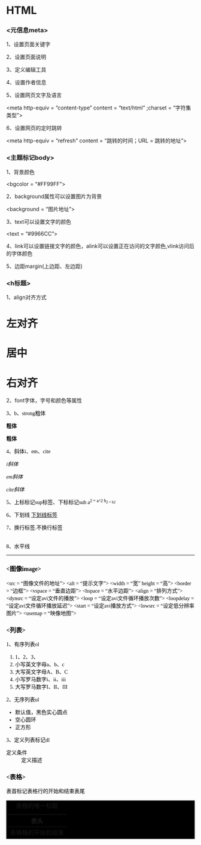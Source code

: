 # HTML

### <元信息meta>

1、设置页面关键字

<meta name = “keywords” content = “插入关键字”>

2、设置页面说明

<meta name = “description” content = “设置页面说明”>

3、定义编辑工具

<meta name = “generator” content = “编辑软件的名称”>

4、设置作者信息

<mate name = “author” content = “作者的姓名”>

5、设置网页文字及语言

<meta http-equiv = “content-type” content = “text/html” ;charset = “字符集类型”>

6、设置网页的定时跳转

<meta http-equiv = “refresh” content = “跳转的时间；URL = 跳转的地址”>

### <主题标记body>

1、背景颜色

<bgcolor = “#FF99FF”>

2、background属性可以设置图片为背景

<background = “图片地址”>

3、text可以设置文字的颜色

<text = “#9966CC”>

4、link可以设置链接文字的颜色，alink可以设置正在访问的文字颜色,vlink访问后的字体颜色

<link = “#993300 alink = “#0066FF”” vlink = “#336600”>

5、边距margin(上边距、左边距)

<body topmargin = “100” leftmargin = “100”>

### <h标题>

1、align对齐方式

<h1 align = “left”>左对齐</h1><h1 align = “center”>居中</h1><h1 align = “right”>右对齐</h1>

2、font字体，字号和颜色等属性

<font face = “字体”>
<font size = “字号”>
<font color = “颜色”>
<p><font face = “宋体” size = “10” color = “#993300”></font></p>

3、b、strong粗体
<p><b>粗体</b></p>
<p><strong>粗体</strong></p>

4、斜体i、em、cite
<p><i>i斜体</i></p>
<p><em>em斜体</em></p>
<p><cite>cite斜体</cite></p>

5、上标标记sup标签、下标标记sub
  a<sup>2  = a^2  h<sub>2 = h2

6、下划线
<u>下划线标签</u>

7、换行标签.不换行标签
<br></br> <nobr></nobr>

8、水平线
<hr width = “500” size = “3”  color = “”#CC6600 noshade(无阴影)>

### <图像image>

<src = “图像文件的地址”>
<alt = “提示文字”>
<width = “宽” height = “高”>
<border = “边框”>
<vspace = “垂直边距”>
<hspace = “水平边距”>
<align = “排列方式”>
<dynsrc = “设定avi文件的播放”>
<loop = “设定avi文件循环播放次数”>
<loopdelay = “设定avi文件循环播放延迟”>
<start = “设定avi播放方式”>
<lowsrc = “设定低分辨率图片”>
<usemap = “映像地图”>

### <列表>
1、有序列表ol
<ol  type = “序号类型” start = “2”(可以修改起始数值)>
      <li type = “1”>1、2、3、</li>
      <li type = “a”>小写英文字母a、b、c</li>
      <li type = “A”>大写英文字母A、B、C</li> 
      <li type = “i”>小写罗马数字i、ii、iii</li>
      <li type = “I”>大写罗马数字I、II、III</li>
</ol>

2、无序列表ul
<ul type = “符号类型”>
      <li  type = “Disc”>默认值，黑色实心圆点</li>
      <li type = “circle”>空心圆环</li>
      <li type = “square”>正方形</li>
</ul>

3、定义列表标记dl
<dl>
        <dt>定义条件</dt>
        <dd>定义描述</dd>
</dl>

### <表格>
<table width = “表格的宽” height = “表格的高” border = “表格的边框宽度” bordercolor = “表框颜色” cellspacing = “内框宽度” cellpadding = “文字与边框间距” bgcolor = “背景颜色” background = “背景图像” align = “表格水平对齐”>

 <caption>表格的唯一标题</caption>
<thead>表首标记</thead>
<th>表头</th>
<tr height、bordercolor、bgcolor、background、align、valign = “垂直对齐方式”>表格行的开始和结束</tr>
<td width、height、bgcolor、>表格格的开始和结束</td>
<tfoot>表尾</tfoot>
</table>











